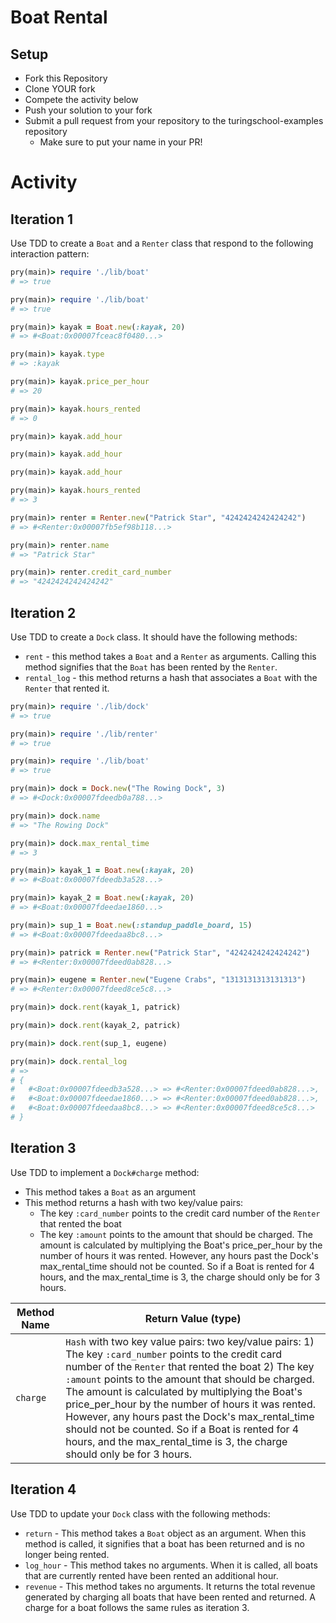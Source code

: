 # Boat Rental

## Setup

* Fork this Repository
* Clone YOUR fork
* Compete the activity below
* Push your solution to your fork
* Submit a pull request from your repository to the turingschool-examples repository
  * Make sure to put your name in your PR!

# Activity

## Iteration 1

Use TDD to create a `Boat` and a `Renter` class that respond to the following interaction pattern:

```ruby
pry(main)> require './lib/boat'
# => true

pry(main)> require './lib/boat'
# => true

pry(main)> kayak = Boat.new(:kayak, 20)    
# => #<Boat:0x00007fceac8f0480...>

pry(main)> kayak.type
# => :kayak

pry(main)> kayak.price_per_hour
# => 20

pry(main)> kayak.hours_rented
# => 0

pry(main)> kayak.add_hour

pry(main)> kayak.add_hour

pry(main)> kayak.add_hour

pry(main)> kayak.hours_rented
# => 3

pry(main)> renter = Renter.new("Patrick Star", "4242424242424242")    
# => #<Renter:0x00007fb5ef98b118...>

pry(main)> renter.name
# => "Patrick Star"

pry(main)> renter.credit_card_number
# => "4242424242424242"
```

## Iteration 2

Use TDD to create a `Dock` class. It should have the following methods:

* `rent` - this method takes a `Boat` and a `Renter` as arguments. Calling this method signifies that the `Boat` has been rented by the `Renter`.
* `rental_log` - this method returns a hash that associates a `Boat` with the `Renter` that rented it.

```ruby
pry(main)> require './lib/dock'
# => true

pry(main)> require './lib/renter'
# => true

pry(main)> require './lib/boat'
# => true

pry(main)> dock = Dock.new("The Rowing Dock", 3)    
# => #<Dock:0x00007fdeedb0a788...>

pry(main)> dock.name
# => "The Rowing Dock"

pry(main)> dock.max_rental_time
# => 3

pry(main)> kayak_1 = Boat.new(:kayak, 20)
# => #<Boat:0x00007fdeedb3a528...>

pry(main)> kayak_2 = Boat.new(:kayak, 20)    
# => #<Boat:0x00007fdeedae1860...>

pry(main)> sup_1 = Boat.new(:standup_paddle_board, 15)
# => #<Boat:0x00007fdeedaa8bc8...>

pry(main)> patrick = Renter.new("Patrick Star", "4242424242424242")    
# => #<Renter:0x00007fdeed0ab828...>

pry(main)> eugene = Renter.new("Eugene Crabs", "1313131313131313")    
# => #<Renter:0x00007fdeed8ce5c8...>

pry(main)> dock.rent(kayak_1, patrick)    

pry(main)> dock.rent(kayak_2, patrick)    

pry(main)> dock.rent(sup_1, eugene)    

pry(main)> dock.rental_log
# =>
# {
#   #<Boat:0x00007fdeedb3a528...> => #<Renter:0x00007fdeed0ab828...>,
#   #<Boat:0x00007fdeedae1860...> => #<Renter:0x00007fdeed0ab828...>,
#   #<Boat:0x00007fdeedaa8bc8...> => #<Renter:0x00007fdeed8ce5c8...>
# }
```

## Iteration 3

Use TDD to implement a `Dock#charge` method:

* This method takes a `Boat` as an argument
* This method returns a hash with two key/value pairs:
  * The key `:card_number` points to the credit card number of the `Renter` that rented the boat
  * The key `:amount` points to the amount that should be charged. The amount is calculated by multiplying the Boat's price_per_hour by the number of hours it was rented. However, any hours past the Dock's max_rental_time should not be counted. So if a Boat is rented for 4 hours, and the max_rental_time is 3, the charge should only be for 3 hours.

Method Name                 | Return Value (type)
-----------                 | -------------------
`charge`                    | `Hash` with two key value pairs: two key/value pairs: 1) The key `:card_number` points to the credit card number of the `Renter` that rented the boat 2) The key `:amount` points to the amount that should be charged. The amount is calculated by multiplying the Boat's price_per_hour by the number of hours it was rented. However, any hours past the Dock's max_rental_time should not be counted. So if a Boat is rented for 4 hours, and the max_rental_time is 3, the charge should only be for 3 hours.





## Iteration 4

Use TDD to update your `Dock` class with the following methods:

* `return` - This method takes a `Boat` object as an argument. When this method is called, it signifies that a boat has been returned and is no longer being rented.
* `log_hour` - This method takes no arguments. When it is called, all boats that are currently rented have been rented an additional hour.
* `revenue` - This method takes no arguments. It returns the total revenue generated by charging all boats that have been rented and returned. A charge for a boat follows the same rules as iteration 3.
